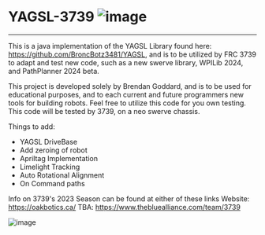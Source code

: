 # YAGSL-3739 ![image](https://github.com/Brendan302002/2024-FRC-YAGSL/assets/113969780/ca421d55-d216-4b9b-8ad8-28088bd4ea2b)

-------------------------------------------------------------------------------------------
This is a java implementation of the YAGSL Library found here: https://github.com/BroncBotz3481/YAGSL, 
and is to be utilized by FRC 3739 to adapt and test new code, such as a new swerve library, WPILib 
2024, and PathPlanner 2024 beta.

This project is developed solely by Brendan Goddard, and is to be used for educational purposes, and 
to each current and future programmers new tools for building robots. Feel free to utilize this code 
for you own testing. This code will be tested by 3739, on a neo swerve chassis.

Things to add:
- YAGSL DriveBase 
- Add zeroing of robot
- Apriltag Implementation
- Limelight Tracking
- Auto Rotational Alignment
- On Command paths

Info on 3739's 2023 Season can be found at either of these links
Website: https://oakbotics.ca/
TBA: https://www.thebluealliance.com/team/3739


![image](https://github.com/Brendan302002/2024-FRC-YAGSL/assets/113969780/1e02aa51-94a2-49d5-9b61-239494ea611f)
